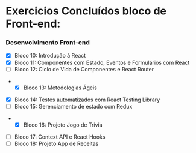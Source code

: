 # Exercicios Concluídos bloco de Front-end:
###  Desenvolvimento Front-end

   * [x] Bloco 10: Introdução à React
   * [x] Bloco 11: Componentes com Estado, Eventos e Formulários com React
   * [ ] Bloco 12: Ciclo de Vida de Componentes e React Router
   * * [x] Bloco 13: Metodologias Ágeis
   * [x] Bloco 14: Testes automatizados com React Testing Library
   * [ ] Bloco 15: Gerenciamento de estado com Redux
   * * [x] Bloco 16: Projeto Jogo de Trivia
   * [ ] Bloco 17: Context API e React Hooks
   * [ ] Bloco 18: Projeto App de Receitas
